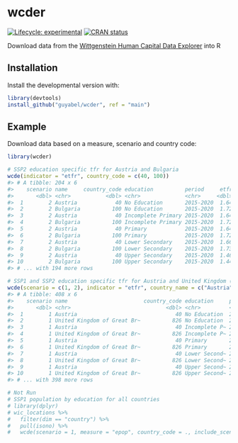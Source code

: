 
<!-- README.md is generated from README.Rmd. Please edit that file -->

# wcder

<!-- badges: start -->

[![Lifecycle:
experimental](https://img.shields.io/badge/lifecycle-experimental-orange.svg)](https://www.tidyverse.org/lifecycle/#experimental)
[![CRAN
status](https://www.r-pkg.org/badges/version/wcder)](https://CRAN.R-project.org/package=wcder)
<!-- badges: end -->

Download data from the [Wittgenstein Human Capital Data
Explorer](http://dataexplorer.wittgensteincentre.org/wcde-v2/) into R

## Installation

<!-- You can install the released version of wcder from [CRAN](https://CRAN.R-project.org) with: -->

<!-- ``` r -->

<!-- install.packages("wcder") -->

<!-- ``` -->

Install the developmental version with:

``` r
library(devtools)
install_github("guyabel/wcder", ref = "main")
```

## Example

Download data based on a measure, scenario and country code:

``` r
library(wcder)

# SSP2 education specific tfr for Austria and Bulgaria
wcde(indicator = "etfr", country_code = c(40, 100))
#> # A tibble: 204 x 6
#>    scenario name     country_code education          period     etfr
#>       <dbl> <chr>           <dbl> <chr>              <chr>     <dbl>
#>  1        2 Austria            40 No Education       2015-2020  1.64
#>  2        2 Bulgaria          100 No Education       2015-2020  1.72
#>  3        2 Austria            40 Incomplete Primary 2015-2020  1.64
#>  4        2 Bulgaria          100 Incomplete Primary 2015-2020  1.72
#>  5        2 Austria            40 Primary            2015-2020  1.64
#>  6        2 Bulgaria          100 Primary            2015-2020  1.72
#>  7        2 Austria            40 Lower Secondary    2015-2020  1.66
#>  8        2 Bulgaria          100 Lower Secondary    2015-2020  1.73
#>  9        2 Austria            40 Upper Secondary    2015-2020  1.46
#> 10        2 Bulgaria          100 Upper Secondary    2015-2020  1.44
#> # ... with 194 more rows

# SSP1 and SSP2 education specific tfr for Austria and United Kingdom (guessing the country codes)
wcde(scenario = c(1, 2), indicator = "etfr", country_name = c("Austria", "UK"))
#> # A tibble: 408 x 6
#>    scenario name                        country_code education     period   etfr
#>       <dbl> <chr>                              <dbl> <chr>         <chr>   <dbl>
#>  1        1 Austria                               40 No Education  2015-2~  1.53
#>  2        1 United Kingdom of Great Br~          826 No Education  2015-2~  1.98
#>  3        1 Austria                               40 Incomplete P~ 2015-2~  1.53
#>  4        1 United Kingdom of Great Br~          826 Incomplete P~ 2015-2~  1.98
#>  5        1 Austria                               40 Primary       2015-2~  1.53
#>  6        1 United Kingdom of Great Br~          826 Primary       2015-2~  1.98
#>  7        1 Austria                               40 Lower Second~ 2015-2~  1.54
#>  8        1 United Kingdom of Great Br~          826 Lower Second~ 2015-2~  2   
#>  9        1 Austria                               40 Upper Second~ 2015-2~  1.35
#> 10        1 United Kingdom of Great Br~          826 Upper Second~ 2015-2~  1.76
#> # ... with 398 more rows

# Not Run
# SSP1 population by education for all countries
# library(dplyr)
# wic_locations %>%
#   filter(dim == "country") %>%
#   pull(isono) %>%
#   wcde(scenario = 1, measure = "epop", country_code = ., include_scenario_names = TRUE)
```

<!-- What is special about using `README.Rmd` instead of just `README.md`? You can include R chunks like so: -->

<!-- ```{r cars} -->

<!-- summary(cars) -->

<!-- ``` -->

<!-- You'll still need to render `README.Rmd` regularly, to keep `README.md` up-to-date. -->

<!-- You can also embed plots, for example: -->

<!-- ```{r pressure, echo = FALSE} -->

<!-- plot(pressure) -->

<!-- ``` -->

<!-- In that case, don't forget to commit and push the resulting figure files, so they display on GitHub! -->
